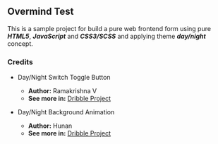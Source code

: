 ## Overmind Test

This is a sample project for build a pure web frontend form using pure **_HTML5_**, **_JavaScript_** and **_CSS3/SCSS_** and applying theme **_day/night_** concept.

### Credits

- Day/Night Switch Toggle Button

  - **Author:** Ramakrishna V
  - **See more in:** [Dribble Project](https://dribbble.com/shots/1907553-Day-Night-Toggle-Button)

- Day/Night Background Animation
  - **Author:** Hunan
  - **See more in:** [Dribble Project](https://dribbble.com/shots/10957085-Campfire-Day-Night)
